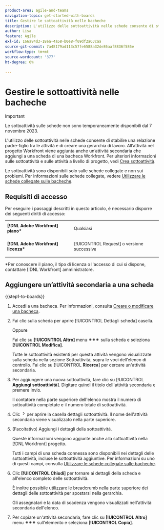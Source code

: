 ```yaml
---
product-area: agile-and-teams
navigation-topic: get-started-with-boards
title: Gestire le sottoattività nelle bacheche
description: L'utilizzo delle sottoattività nelle schede consente di stabilire una relazione padre-figlio tra le attività e di creare una gerarchia di lavoro.
author: Lisa
feature: Agile
exl-id: 166a84d3-18ea-4a58-b0e8-f09df2a63caa
source-git-commit: 7a48179ad113c57fe6588a32de86aaf8836f586e
workflow-type: tm+mt
source-wordcount: '377'
ht-degree: 0%

---
```


# Gestire le sottoattività nelle bacheche

>[!IMPORTANT]
>
>Le sottoattività sulle schede non sono temporaneamente disponibili dal 7 novembre 2023.

L&#39;utilizzo delle sottoattività nelle schede consente di stabilire una relazione padre-figlio tra le attività e di creare una gerarchia di lavoro. All’attività nel progetto Workfront viene aggiunta anche un’attività secondaria che aggiungi a una scheda di una bacheca Workfront. Per ulteriori informazioni sulle sottoattività e sulle attività a livello di progetto, vedi [Crea sottoattività](/help/quicksilver/manage-work/tasks/create-tasks/create-subtasks.md).

Le sottoattività sono disponibili solo sulle schede collegate e non sui problemi. Per informazioni sulle schede collegate, vedere [Utilizzare le schede collegate sulle bacheche](/help/quicksilver/agile/get-started-with-boards/connected-cards.md).

## Requisiti di accesso

Per eseguire i passaggi descritti in questo articolo, è necessario disporre dei seguenti diritti di accesso:

<table style="table-layout:auto"> 
 <col> 
 </col> 
 <col> 
 </col> 
 <tbody> 
  <tr> 
   <td role="rowheader"><strong>[!DNL Adobe Workfront] piano*</strong></td> 
   <td> <p>Qualsiasi</p> </td> 
  </tr> 
  <tr> 
   <td role="rowheader"><strong>[!DNL Adobe Workfront] licenza*</strong></td> 
   <td> <p>[!UICONTROL Request] o versione successiva</p> </td> 
  </tr> 
 </tbody> 
</table>

&#42;Per conoscere il piano, il tipo di licenza o l&#39;accesso di cui si dispone, contattare [!DNL Workfront] amministratore.

## Aggiungere un’attività secondaria a una scheda

{{step1-to-boards}}

1. Accedi a una bacheca. Per informazioni, consulta [Creare o modificare una bacheca](../../agile/get-started-with-boards/create-edit-board.md).
1. Fai clic sulla scheda per aprire [!UICONTROL Dettagli scheda] casella.

   Oppure

   Fai clic su **[!UICONTROL Altro]** menu ![Menu Altro](assets/more-icon-spectrum.png) sulla scheda e seleziona **[!UICONTROL Modifica]**.

   Tutte le sottoattività esistenti per questa attività vengono visualizzate sulla scheda nella sezione Sottoattività, sopra le voci dell’elenco di controllo. Fai clic su [!UICONTROL **Ricerca**] per cercare un&#39;attività secondaria.

1. Per aggiungere una nuova sottoattività, fare clic su [!UICONTROL **Aggiungi sottoattività**]. Digitare quindi il titolo dell&#39;attività secondaria e premere Invio.

   Il contatore nella parte superiore dell&#39;elenco mostra il numero di sottoattività completate e il numero totale di sottoattività.

1. Clic ![Icona Dettagli](assets/checklist-chevron.png) per aprire la casella dettagli sottoattività. Il nome dell&#39;attività secondaria viene visualizzato nella parte superiore.
1. (Facoltativo) Aggiungi i dettagli della sottoattività.

   Queste informazioni vengono aggiunte anche alla sottoattività nella [!DNL Workfront] progetto.

   Tutti i campi di una scheda connessa sono disponibili nei dettagli delle sottoattività, incluse le sottoattività aggiuntive. Per informazioni su uno di questi campi, consulta [Utilizzare le schede collegate sulle bacheche](/help/quicksilver/agile/get-started-with-boards/connected-cards.md).

1. Clic **[!UICONTROL Chiudi]** per tornare ai dettagli della scheda e all&#39;elenco completo delle sottoattività.

   È inoltre possibile utilizzare le breadcrumb nella parte superiore dei dettagli delle sottoattività per spostarsi nella gerarchia.

   Gli assegnatari e la data di scadenza vengono visualizzati nell&#39;attività secondaria dell&#39;elenco.

1. Per copiare un&#39;attività secondaria, fare clic su **[!UICONTROL Altro]** menu ![Menu Altro](assets/more-icon-spectrum.png) sull’elemento e seleziona **[!UICONTROL Copia]**.
